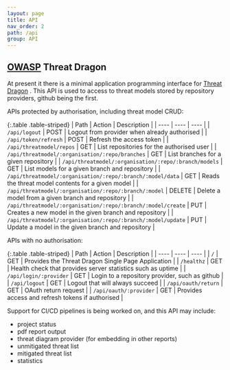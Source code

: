```yaml
---
layout: page
title: API
nav_order: 2
path: /api
group: API
---
```


## [OWASP](https://www.owasp.org) Threat Dragon

At present it there is a minimal application programming interface for
[Threat Dragon](http://owasp.org/www-project-threat-dragon) .
This API is used to access to threat models stored by repository providers, github being the first.

APIs protected by authorisation, including threat model CRUD:

{:.table .table-striped}
| Path | Action | Description |
| ---- | ---- | ---- |
| `/api/logout` | POST | Logout from provider when already authorised |
| `/api/token/refresh` | POST | Refresh the access token |
| `/api/threatmodel/repos` | GET | List repositories for the authorised user |
| `/api/threatmodel/:organisation/:repo/branches` | GET | List branches for a given repository |
| `/api/threatmodel/:organisation/:repo/:branch/models` | GET | List models for a given branch and repository |
| `/api/threatmodel/:organisation/:repo/:branch/:model/data` | GET | Reads the threat model contents for a given model |
| `/api/threatmodel/:organisation/:repo/:branch/:model` | DELETE | Delete a model from a given branch and repository |
| `/api/threatmodel/:organisation/:repo/:branch/:model/create` | PUT | Creates a new model in the given branch and repository |
| `/api/threatmodel/:organisation/:repo/:branch/:model/update` | PUT | Update a model in the given branch and repository |


APIs with no authorisation:

{:.table .table-striped}
| Path | Action | Description |
| ---- | ---- | ---- |
| `/` | GET | Provides the Threat Dragon Single Page Application |
| `/healthz` | GET | Health check that provides server statistics such as uptime |
| `/api/login/:provider` | GET | Login to a repository provider, such as github |
| `/api/logout` | GET | Logout that will always succeed |
| `/api/oauth/return` | GET | OAuth return request |
| `/api/oauth/:provider` | GET | Provides access and refresh tokens if authorised |

Support for CI/CD pipelines is being worked on, and this API may include:
* project status
* pdf report output
* threat diagram provider (for embedding in other reports)
* unmitigated threat list
* mitigated threat list
* statistics
